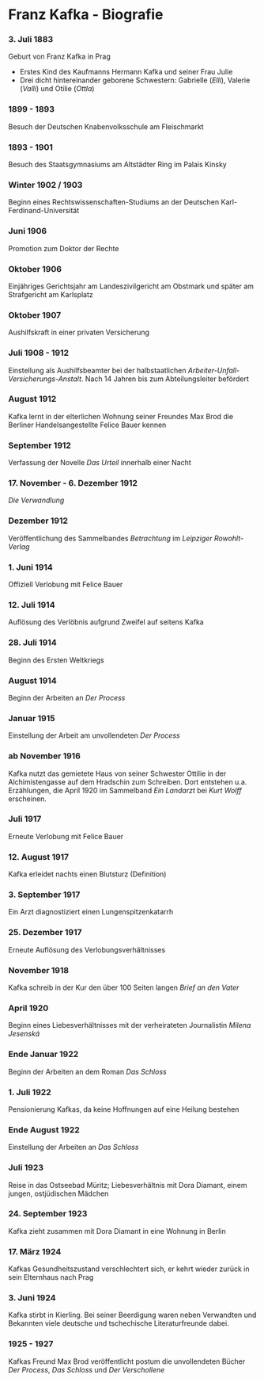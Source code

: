 # Franz Kafka - Biografie
### 3. Juli 1883
Geburt von Franz Kafka in Prag
- Erstes Kind des Kaufmanns Hermann Kafka und seiner Frau Julie
- Drei dicht hintereinander geborene Schwestern: Gabrielle (_Elli_), Valerie (_Valli_) und Otilie (_Ottla_)

### 1899 - 1893
Besuch der Deutschen Knabenvolksschule am Fleischmarkt

### 1893 - 1901
Besuch des Staatsgymnasiums am Altstädter Ring im Palais Kinsky

### Winter 1902 / 1903
Beginn eines Rechtswissenschaften-Studiums an der Deutschen Karl-Ferdinand-Universität

### Juni 1906
Promotion zum Doktor der Rechte

### Oktober 1906
Einjähriges Gerichtsjahr am Landeszivilgericht am Obstmark und später am Strafgericht am Karlsplatz

### Oktober 1907
Aushilfskraft in einer privaten Versicherung

### Juli 1908 - 1912
Einstellung als Aushilfsbeamter bei der halbstaatlichen _Arbeiter-Unfall-Versicherungs-Anstalt_.
Nach 14 Jahren bis zum Abteilungsleiter befördert

### August 1912
Kafka lernt in der elterlichen Wohnung seiner Freundes Max Brod die Berliner Handelsangestellte Felice Bauer kennen

### September 1912
Verfassung der Novelle _Das Urteil_ innerhalb einer Nacht

### 17. November - 6. Dezember 1912
_Die Verwandlung_

### Dezember 1912
Veröffentlichung des Sammelbandes _Betrachtung_ im _Leipziger Rowohlt-Verlag_

### 1. Juni 1914
Offiziell Verlobung mit Felice Bauer

### 12. Juli 1914
Auflösung des Verlöbnis aufgrund Zweifel auf seitens Kafka

### 28. Juli 1914
Beginn des Ersten Weltkriegs

### August 1914
Beginn der Arbeiten an _Der Process_

### Januar 1915
Einstellung der Arbeit am unvollendeten _Der Process_

### ab November 1916
Kafka nutzt das gemietete Haus von seiner Schwester Ottilie in der Alchimistengasse auf dem Hradschin zum Schreiben.
Dort entstehen u.a. Erzählungen, die April 1920 im Sammelband _Ein Landarzt_ bei _Kurt Wolff_ erscheinen.

### Juli 1917
Erneute Verlobung mit Felice Bauer

### 12. August 1917
Kafka erleidet nachts einen Blutsturz (Definition)

### 3. September 1917
Ein Arzt diagnostiziert einen Lungenspitzenkatarrh

### 25. Dezember 1917
Erneute Auflösung des Verlobungsverhältnisses

### November 1918
Kafka schreib in der Kur den über 100 Seiten langen _Brief an den Vater_

### April 1920
Beginn eines Liebesverhältnisses mit der verheirateten Journalistin _Milena Jesenská_

### Ende Januar 1922
Beginn der Arbeiten an dem Roman _Das Schloss_

### 1. Juli 1922
Pensionierung Kafkas, da keine Hoffnungen auf eine Heilung bestehen

### Ende August 1922
Einstellung der Arbeiten an _Das Schloss_

### Juli 1923
Reise in das Ostseebad Müritz;
Liebesverhältnis mit Dora Diamant, einem jungen, ostjüdischen Mädchen

### 24. September 1923
Kafka zieht zusammen mit Dora Diamant in eine Wohnung in Berlin

### 17. März 1924
Kafkas Gesundheitszustand verschlechtert sich, er kehrt wieder zurück in sein Elternhaus nach Prag

### 3. Juni 1924
Kafka stirbt in Kierling.
Bei seiner Beerdigung waren neben Verwandten und Bekannten viele deutsche und tschechische Literaturfreunde dabei.

### 1925 - 1927
Kafkas Freund Max Brod veröffentlicht postum die unvollendeten Bücher _Der Process_, _Das Schloss_ und _Der Verschollene_